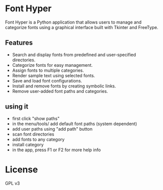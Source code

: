 


# Font Hyper

Font Hyper is a Python application that allows users to manage and categorize fonts 
using a graphical interface built with Tkinter and FreeType.


## Features

- Search and display fonts from predefined and user-specified directories.
- Categorize fonts for easy management.
- Assign fonts to multiple categories.
- Render sample text using selected fonts.
- Save and load font configurations.
- Install and remove fonts by creating symbolic links.
- Remove user-added font paths and categories.



## using it

- first click "show paths"
- in the menu/tools/ add default font paths (system dependent)
- add user paths using "add path" button
- scan font directories
- add fonts to any category
- install category
- in the app, press F1 or F2 for more help info


# License
GPL v3


